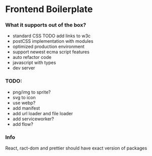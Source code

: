 # Frontend Boilerplate

### What it supports out of the box?

- standard CSS TODO add links to w3c
- postCSS implementation with modules
- optimized production environment
- support newest ecma script features
- auto refactor code
- javascript with types
- dev server

### TODO:

- png/img to sprite?
- svg to icon
- use webp?
- add manifest
- add url loader and file loader
- add serviceworker?
- add flow?

### Info

React, ract-dom and prettier should have exact version of packages
